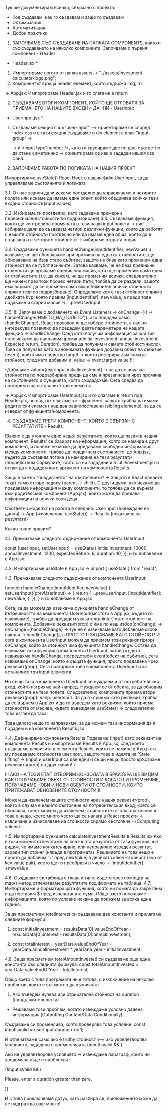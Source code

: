 Тук ще документирам всичко, свързано с проекта:
- Кое създавам, как го създавам и защо го създавам
- Оптимизация
- Автоматизация
- Добри практики

1. ЗАПОЧВАМЕ СЪС СЪЗДАВАНЕ НА ПАПКАТА COMPONENTS, както и със създаването
на няколко компонента. Започваме с първия компонент - Header

* Header.jsx *
1. Импортираме логото от папка assets -> "../assets/investment-calculator-logo.png";
2. Компонентът връща header елемент, който съдържа img, h1.

-> App.jsx: 
Импортираме Header.jsx и го слагаме в return

2. СЪЗДАВАМЕ ВТОРИ КОМПОНЕНТ, КОЙТО ЩЕ ОТГОВАРЯ ЗА ПРИЕМАНЕТО НА НАШИТЕ ВХОДНИ ДАННИ - UserInput

* UserInput.jsx *
1. Създаваме секция с id="user-input" --> ориентираме се според index.css и в тази секция
създаваме и div element с клас "input-group" -> <p> -> <label> и <input type"number />, като ги 
групираме две по две, съответно да стане симетрично -> ориентираме се как е зададен нашия css файл.

3. ЗАПОЧВАМЕ РАБОТА ПО ЛОГИКАТА НА НАШИЯ ПРОЕКТ 

Импортираме useState() React Hook в нашия файл UserInput, за да управляваме състоянията и логиката 

3.1. От нас зависи дали искаме поотделно да управляваме и четирите полета или искаме да имаме един обект,
който обединява всички тези входни стойности(input values)

3.2. Избираме ги поотделно, като задаваме примерни първоначални(стойности по подразбиране)
3.3. Създаваме функция, която ще контролира промяната в тези наши input полета -> ние избираме дали да
създадем четири различни функции, които да работят с нашите стойности поотделно или да имаме една обща, която да е 
свързана и с четирите стойности -> избираме втората опция. 

3.4. Създаваме функцията handleChange(inputIdentifier, newValue) и казваме, че ще обновяваме при промяна на една от
стойностите, ще обновяваме на база старо събитие, защото не бива като променим една стойност да се губят всичките.
Затова казваме, че на база предишни стойности ще връщаме предишния масив, като ще променим само една от стойностите
(т.е. да кажем, че ще променим всички, следователно ще минем през този процес четири пъти, трябва да се раздели, защото
има вариант да се промени само някоя/някои/не всички стойности спрямо тези по подразбиране). Определяме коя е тази
стойност спрямо двойката kvp, която правим [inputIdentifier]: newValue, а преди това подаваме и стария масив -> ...prevUserInput

3.5. !!! Започваме с добавянето на Event Listeners -> onChange={() => handleChange('ИМЕТО_НА_ПОЛЕТО')}, 
ако подадем само {handleChange}, React
произволно ще избере стойности, а нас ни интересува правилно да предадем двата параметъра на нашата фунцкия -> handleChange. 
След като получим информация за кой тип поле искаме да направим промяна(Initial investment, annual investment,
Expected return, Duration), трябва да получим и самата стойност(число). Това се получава като в анонимната функция добавим 
обект на събитие (event), който има свойство target -> което реферира към самата стойност, след като добавим и .value ->
event.target.value !!!

-Добавяме value={userInput.initialInvestment} -> за да се показва стойността по подразбиране преди да сме я презаписали чрез
промяна на състоянието и фунцкията, която създадохме. Сега следва да повторим и за останалите три елемента.

-> App.jsx:
Импортираме UserInput.jsx и го слагаме в return под Header.jsx, но над тях слагаме <> - фрагмент, защото трябва да имаме
родителски елемент над два равнопоставени (sibling elements), за да се изведат от функцията/компонента.

4. СЪЗДАВАМЕ ТРЕТИ КОМПОНЕНТ, КОЙТО Е СВЪРЗАН С РЕЗУЛТАТИТЕ - Results

!Важно е да уточним едно нещо: резултатите, които ще пазим в нашия компонент 'Results' се базират на информация, която се
намира в друг компонент, и понеже не може да предаваме свободно информация между компоненти, трябва да 'повдигнем състоянието'
до App.jsx, където да съставим логика за намиране на тези резултати (посредством формулите, които са ни зададени и в 
.util/investment.js) и оттам да я подадем като аргумент на компонента Results.

Защо е важно "повдигането" на състоянието? → Защото в React данните текат само отгоре надолу (parent → child). С други думи, 
ако искаме да предаваме информация между компоненти, то трябва да се върнем към родителския компонент (App.jsx), който може
да предава информация на всички свои деца.

Съответно моделът на работа е следния:
UserInput (въвеждане на данни) → App (изчисления, useState()) → Results (показване на резултати)

Какво точно правим?

4.1. Премахваме следното съдържание от компонента UserInput :

const [userInput, setUserInput] = useState({
    initialInvestment: 10000,
    annualInvestment: 1200,
    expectedReturn: 6,
    duration: 10,
  });
и го добаввяме в App.jsx.

4.2. Импортираме useState в App.jsx -> import { useState } from "react";

4.3. Премахваме следното съдържание от компонента UserInput:

function handleChange(inputIdentifier, newValue) {
    setUserInput((prevUserInput) => {
      return {
        ...prevUserInput,
        [inputIdentifier]: newValue,
      };
    });
  }
и го добавяме в App.jsx

Сега, за да можем да извикаме функцията handleChange от вътрешността на компонента UserInput(мястото в App.jsx, където го извикваме),
трябва да предадем указател(pointer) като стойност на компонента. Добавяме реквизит(prop) с име по наш избор(onChange) =>
onChange={handleChange} -> тук не я извикваме като добавяме скоби накрая -> handleChange(), а ПРОСТО Я ЗАДАВАМЕ КАТО СТОЙНОСТ!
И сега в компонента UserInput можем да приемем този реквизит(prop) onChange, който за стойност има функцията handleChange.
Остава да извикаме тази функция в компонента UserInput, затова където извиквахме handleChangе, посредством event(обект на събитие),
сега извикваме onChange, която е същата функция, просто предадена чрез реквизит(prop). Сега повтаряме това в компонента UserInput
и за останалите три input елемента.

Но също така в компонента UserInput се нуждаем и от потребителския вход, който изтрихме най-напред. Нуждаем се от обекта, 
за да обновим стойностите на тези полета. Следователно компонента приема втори реквизит(prop): напр. userInput.
За да го приема като реквизит, трябва да се върнем в App.jsx и да го въведем като реквизит, който приема стойността от масива,
където въвеждаме useState() -> следователно това изглежда така: 

<UserInput userInput={userInput} onChange={handleChange} />

Това цялото нещо го направихме, за да можем тази информация да я подадем и на компонента Results.jsx

4.4. Дефинираме компонента Results
Подаваме {input} като реквизит на компонента Results и импортираме Results в App.jsx, след което създаваме реквизита
в елемента Results, който се намира в App.jsx и му предаваме стойността userInput, защото това е идеята на 'State Lifting' ->
<Results input={userInput} /> (input и userInput са две едни и същи неща, просто кръстихме реквизита(prop) по друг начин! )

!!! АКО НА ТОЗИ ЕТАП ОТВОРИМ КОНЗОЛАТА В БРАУЗЪРА ЩЕ ВИДИМ КАК ПОЛУЧАВАМЕ ОБЕКТ ОТ СТОЙНОСТИ И КОГАТО ГИ ПРОМЕНЯМЕ, ПОЛУЧАВАМЕ
НОВИ И НОВИ ОБЕКТИ ОТ СТОЙНОСТИ, КОИТО ПРИТЕЖАВАТ ОБНОВЕНИТЕ СТОЙНОСТИ!!!

Можем да извлечем нашите стойности чрез нашия реквизит(prop), който в случая е нашето състояние на потребителския вход,
което се обновява, тоест можем да извлечем стойностите от това състояние и това е нещо, което много често ще се налага в React
проекти -> извличане и изчисляване на стойности спрямо състояние - (Computing values).

4.5. Импортираме функцията calculateInvestmentResults в Results.jsx
Ако в този момент отпечатаме на конзолата резултата от тази функция, ще видим, че имаме конкатениране, или неправилно
изведен резултат, заради тип стринг (някъде в програмата). Решението на това нещо е просто да добавим '+' пред newValue, в 
двойката ключ-стойност (kvp от key value pair), което ще го преобрази в число -> [inputIdentifier]: +newValue

4.6. Създаваме си таблица с глава и тяло, където чрез помощта на map() метод отпечатваме резултатите под формата на таблица.
4.7. Импортираме и форматиращата функция, която ни помага да закръглим и да поставим $ пред изпечатаната сума. Общо взето 
посочваме информацията, която по условие искаме да покажем за всяка една година.

За да пресметнем totalInterest си създаваме две константи и прилагаме следните формули:
1) const initialInvestment =
    resultsData[0].valueEndOfYear -
    resultsData[0].interest -
    resultsData[0].annualInvestment;

2) const totalInterest =
    yearData.valueEndOfYear -
    yearData.annualInvestment * yearData.year -
    initialInvestment;

4.8. За да пресметнем totalAmountInvested си създаваме още една константа със следната формула:
const totalAmountInvested = yearData.valueEndOfYear - totalInterest;

Общо взето с това програмата ни е готова, с изключение на няколко проблеми, които е възможно да възникнат:
1. Ако въведем нулева или отрицателна стойност на duration (продължителността)
- Решаваме този проблем, когато извеждаме условно дадена информация (Outputting Content/Data Conditionally)

Създаваме си променлива, която проверява това условие:
const inputIsValid = userInput.duration >= 1;

И отпечатваме само ако е truthy стойност <==> ако удовлетворява условието, зададено с променливата
{inputIsValid && <Results input={userInput} />}

Ако не удовлетворява условието -> извеждаме параграф, който ни уведомява къде е проблемът:

{!inputIsValid && (
        <p className="center">Please, enter a duration greater than zero.</p>
      )}

И с това приключваме дотук, като разбира се, приложението може да се надгражда още много!
